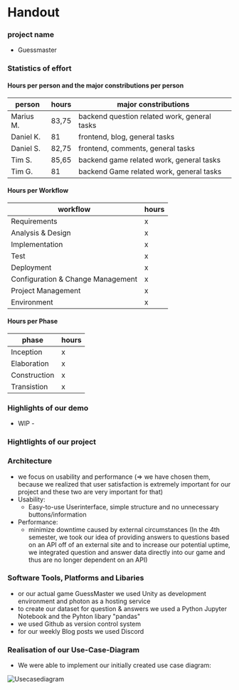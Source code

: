 # Handout

### project name
- Guessmaster

### Statistics of effort

#### Hours per person and the major constributions per person

| person      | hours | major constributions                          |                           
| ------------|-------|-----------------------------------------------|
| Marius M.   | 83,75 | backend question related work, general tasks |
| Daniel K.   |   81  | frontend, blog, general tasks                 |
| Daniel S.   | 82,75 | frontend, comments, general tasks             |  
| Tim S.      | 85,65 | backend game related work, general tasks      |
| Tim G.      |   81  | backend Game related work, general tasks      |

#### Hours per Workflow

| workflow                             | hours |
|--------------------------------------|-------|
|Requirements                          |   x   |
|Analysis & Design                     |   x   |
|Implementation                        |   x   |
|Test                                  |   x   |
|Deployment                            |   x   |
|Configuration & Change Management     |   x   |
|Project Management                    |   x   |
|Environment                           |   x   |

#### Hours per Phase

| phase               | hours |
|---------------------|-------|
|Inception            |   x   |
|Elaboration          |   x   |
|Construction         |   x   |
|Transistion          |   x   |


### Highlights of our demo

- WIP - 

### Hightlights of our project

### Architecture
- we focus on usability and performance (⇒ we have chosen them, because we realized that user satisfaction is extremely important for our project and these two are very important for that)
- Usability:
  - Easy-to-use Userinterface, simple structure and no unnecessary buttons/information
- Performance:
  - minimize downtime caused by external circumstances (In the 4th semester, we took our idea of providing answers to questions based on an API off of an external site and to increase our potential uptime, we integrated question and answer data directly into our game and thus are no longer dependent on an API)

### Software Tools, Platforms and Libaries

- or our actual game GuessMaster we used Unity as development environment and photon as a hosting service
- to create our dataset for question & answers we used a Python Jupyter Notebook and the Pyhton libary "pandas"
- we used Github as version control system
- for our weekly Blog posts we used Discord

### Realisation of our Use-Case-Diagram

- We were able to implement our initially created use case diagram:

![Usecasediagram](https://github.com/Tiaaam/GuessMaster/assets/62339676/df78414e-335d-4c0c-9896-d2ddc83f5ef5)




